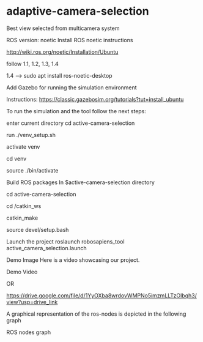 # adaptive-camera-selection

Best view selected from multicamera system 

ROS version: noetic Install ROS noetic instructions

http://wiki.ros.org/noetic/Installation/Ubuntu

follow 1.1, 1.2, 1.3, 1.4

1.4 --> sudo apt install ros-noetic-desktop

Add Gazebo for running the simulation environment

Instructions: https://classic.gazebosim.org/tutorials?tut=install_ubuntu

To run the simulation and the tool follow the next steps:

enter current directory cd active-camera-selection

run ./venv_setup.sh

activate venv

cd venv

source ./bin/activate

Build ROS packages
In $active-camera-selection directory

cd active-camera-selection

cd /catkin_ws

catkin_make

source devel/setup.bash

Launch the project
roslaunch robosapiens_tool active_camera_selection.launch

Demo Image
Here is a video showcasing our project.

Demo Video

OR

https://drive.google.com/file/d/1YyOXba8wrdovWMPNo5imzmLLTzOlbqh3/view?usp=drive_link

A graphical representation of the ros-nodes is depicted in the following graph

ROS nodes graph
